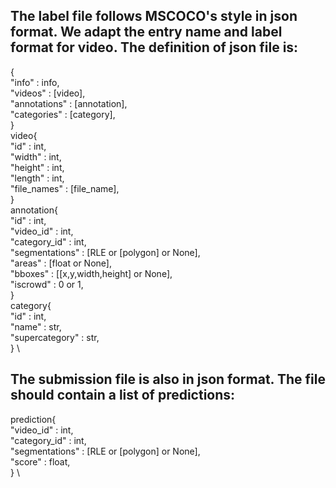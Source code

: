 ## The label file follows MSCOCO's style in json format. We adapt the entry name and label format for video. The definition of json file is:

<!-- PROJECT SHIELDS -->

{\
            "info" : info, \
            "videos" : [video], \
            "annotations" : [annotation], \
            "categories" : [category], \
        } \
        video{ \
            "id" : int, \
            "width" : int, \
            "height" : int, \
            "length" : int, \
            "file_names" : [file_name], \
        } \
        annotation{ \
            "id" : int,  \
            "video_id" : int,  \
            "category_id" : int,  \
            "segmentations" : [RLE or [polygon] or None],  \
            "areas" : [float or None],  \
            "bboxes" : [[x,y,width,height] or None],  \
            "iscrowd" : 0 or 1, \
        } \
        category{ \
            "id" : int,  \
            "name" : str,  \
            "supercategory" : str, \
        } \
    
    
    
<!-- PROJECT SHIELDS -->
## The submission file is also in json format. The file should contain a list of predictions:

prediction{ \
            "video_id" : int,  \
            "category_id" : int,  \
            "segmentations" : [RLE or [polygon] or None],  \
            "score" : float,  \
        } \

    
    
    
